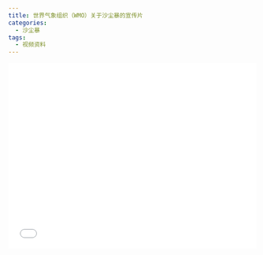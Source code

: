 ```yaml
---
title: 世界气象组织（WMO）关于沙尘暴的宣传片
categories:
  - 沙尘暴
tags:
  - 视频资料
---
```

<div style="position:relative; padding-bottom:75%; width:100%; height:0">
    <iframe src="//player.bilibili.com/player.html?aid=67829597&bvid=BV1iJ411A7iP&cid=117570961&page=1" scrolling="no" border="0" frameborder="no" framespacing="0" allowfullscreen="true" style="position:absolute; height: 100%; width: 100%;"></iframe>
</div>
